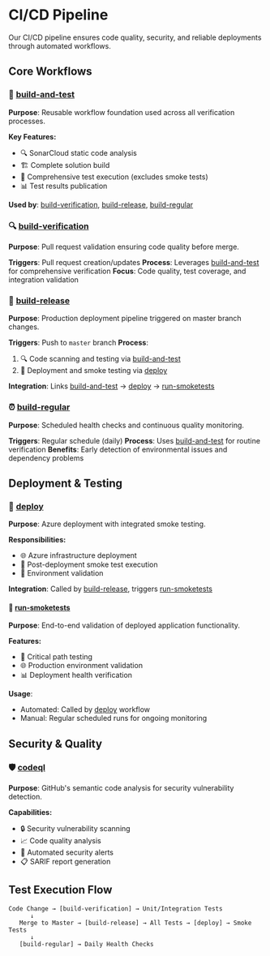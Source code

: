 # CI/CD Pipeline

Our CI/CD pipeline ensures code quality, security, and reliable deployments through automated workflows.

## Core Workflows

### 🔄 [build-and-test](../.github/workflows/build-and-test.yml)
**Purpose**: Reusable workflow foundation used across all verification processes.

**Key Features:**
- 🔍 SonarCloud static code analysis
- 🏗️ Complete solution build
- 🧪 Comprehensive test execution (excludes smoke tests)
- 📊 Test results publication

**Used by**: [build-verification](#build-verification), [build-release](#build-release), [build-regular](#build-regular)

### 🔍 [build-verification](../.github/workflows/build-verification.yml)
**Purpose**: Pull request validation ensuring code quality before merge.

**Triggers**: Pull request creation/updates
**Process**: Leverages [build-and-test](#build-and-test) for comprehensive verification
**Focus**: Code quality, test coverage, and integration validation

### 🚀 [build-release](../.github/workflows/build-release.yml)
**Purpose**: Production deployment pipeline triggered on master branch changes.

**Triggers**: Push to `master` branch
**Process**:
1. 🔍 Code scanning and testing via [build-and-test](#build-and-test)
2. 🚢 Deployment and smoke testing via [deploy](#deploy)

**Integration**: Links [build-and-test](#build-and-test) → [deploy](#deploy) → [run-smoketests](#run-smoketests)

### ⏰ [build-regular](../.github/workflows/build-regular.yml)
**Purpose**: Scheduled health checks and continuous quality monitoring.

**Triggers**: Regular schedule (daily)
**Process**: Uses [build-and-test](#build-and-test) for routine verification
**Benefits**: Early detection of environmental issues and dependency problems

## Deployment & Testing

### 🚢 [deploy](../.github/workflows/deploy.yml)
**Purpose**: Azure deployment with integrated smoke testing.

**Responsibilities:**
- 🌐 Azure infrastructure deployment
- 🧪 Post-deployment smoke test execution
- 🔗 Environment validation

**Integration**: Called by [build-release](#build-release), triggers [run-smoketests](#run-smoketests)

#### 🧪 [run-smoketests](../.github/workflows/run-smoketests.yml)
**Purpose**: End-to-end validation of deployed application functionality.

**Features:**
- 🎯 Critical path testing
- 🌐 Production environment validation
- 📊 Deployment health verification

**Usage**: 
- Automated: Called by [deploy](#deploy) workflow
- Manual: Regular scheduled runs for ongoing monitoring

## Security & Quality

### 🛡️ [codeql](../.github/workflows/codeql.yml)
**Purpose**: GitHub's semantic code analysis for security vulnerability detection.

**Capabilities:**
- 🔒 Security vulnerability scanning
- 📈 Code quality analysis
- 🚨 Automated security alerts
- 📋 SARIF report generation

## Test Execution Flow

```
Code Change → [build-verification] → Unit/Integration Tests
      ↓
   Merge to Master → [build-release] → All Tests → [deploy] → Smoke Tests
      ↓
   [build-regular] → Daily Health Checks
```